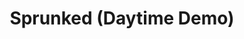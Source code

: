 ---
slug: sprunked-daytime-demo-1009
title: Sprunked (Daytime Demo)
description: "Sprunked (Daytime Demo) is an exciting online game. Play for free directly in your browser!"
icon: /images/popular_mods/Sprunked (Daytime Demo).png
url: https://wowtbc.net/sprunkin/sprunked-day-time/index.html
previewImage: /images/popular_mods/Sprunked (Daytime Demo).png
type: popular mods

# SEO配置
seo:
  title: "Sprunked (Daytime Demo) - Play Free Online Game | Fun Browser Games"
  description: "Sprunked (Daytime Demo) - Play this fun online game for free in your browser. No download required!"
  ogImage: "/images/popular_mods/Sprunked (Daytime Demo).png"
  keywords: "sprunked-daytime-demo-1009, online game, browser game, free game, popular mods game, play online"

videoUrls:
  - https://www.youtube.com/embed/example1
  - https://www.youtube.com/embed/example2

whyPlay:
  title: "Why Play Sprunked (Daytime Demo)?"
  items:
    - "Immersive Gameplay: Sprunked (Daytime Demo) offers an engaging and immersive gaming experience that will keep you entertained for hours"
    - "Challenging Levels: Test your skills with increasingly difficult challenges and obstacles"
    - "Beautiful Graphics: Enjoy stunning visuals and smooth animations that bring the game world to life"
    - "Regular Updates: New content and features are added regularly to keep the game fresh and exciting"
    - "Free to Play: Experience all the fun without spending a penny"
    - "Community Features: Connect with other players, share strategies, and compete for high scores"
    - "Cross-Platform: Play on any device with a web browser, no downloads required"

features:
  title: "Key Features of Sprunked (Daytime Demo)"
  image: "/images/popular_mods/Sprunked (Daytime Demo).png"
  items:
    - "Intuitive Controls: Easy to learn controls make Sprunked (Daytime Demo) accessible for players of all skill levels"
    - "Multiple Game Modes: Enjoy various gameplay options that provide different challenges and experiences"
    - "Character Customization: Personalize your gaming experience with unique characters and items"
    - "Achievement System: Complete special tasks to earn rewards and recognition"
    - "Leaderboards: Compete with players worldwide and see who can achieve the highest scores"

characteristics:
  title: "Game Characteristics"
  image: "/images/popular_mods/Sprunked (Daytime Demo).png"
  items:
    - "Genre: Popular mods game with elements of strategy and skill"
    - "Difficulty: Suitable for both casual gamers and those seeking a challenge"
    - "Play Time: Quick sessions or extended gameplay, depending on your preference"
    - "Art Style: Vibrant and engaging visuals that enhance the gaming experience"
    - "Sound Design: Immersive audio that complements the gameplay perfectly"

info: "Sprunked (Daytime Demo) is an exciting online game that offers players a unique and engaging gaming experience. With its intuitive controls, stunning visuals, and challenging gameplay, Sprunked (Daytime Demo) provides hours of entertainment for players of all ages and skill levels. Whether you're looking for a quick gaming session during a break or an extended play session, Sprunked (Daytime Demo) delivers an immersive experience that will keep you coming back for more. The game features multiple levels of increasing difficulty, ensuring that players are constantly challenged as they progress. With regular updates adding new content and features, Sprunked (Daytime Demo) remains fresh and exciting, providing endless entertainment options for its growing community of players."

howToPlayIntro: "Welcome to Sprunked (Daytime Demo)! This guide will walk you through the basics and help you master the game. Whether you're a beginner or looking to improve your skills, these tips and instructions will enhance your gaming experience."

howToPlaySteps:
  - title: "Getting Started"
    description: "Begin your Sprunked (Daytime Demo) adventure by familiarizing yourself with the controls. Use your keyboard or mouse to navigate through the game interface. The tutorial will guide you through the basic mechanics and help you understand the objectives."
  - title: "Understanding the Objectives"
    description: "In Sprunked (Daytime Demo), your main goal is to progress through levels by completing specific objectives. Each level presents unique challenges that require different strategies and approaches."
  - title: "Mastering the Controls"
    description: "Practice using the controls to improve your precision and reaction time. Sprunked (Daytime Demo) requires quick reflexes and strategic thinking to overcome obstacles and defeat opponents."
  - title: "Utilizing Power-ups"
    description: "Collect power-ups throughout the game to enhance your abilities and overcome difficult challenges. Each power-up offers unique advantages that can be crucial for success."
  - title: "Developing Strategies"
    description: "As you progress in Sprunked (Daytime Demo), develop effective strategies for different scenarios. Analyze patterns, anticipate challenges, and adapt your approach to maximize your performance."

faq:
  title: "Frequently Asked Questions about Sprunked (Daytime Demo)"
  items:
    - question: "Is Sprunked (Daytime Demo) free to play?"
      answer: "Yes, Sprunked (Daytime Demo) is completely free to play directly in your web browser. No downloads or purchases are required to enjoy the full game experience."
    - question: "Can I play Sprunked (Daytime Demo) on mobile devices?"
      answer: "Yes, Sprunked (Daytime Demo) is optimized for both desktop and mobile play. You can enjoy the game on any device with a web browser and internet connection."
    - question: "Are there any in-game purchases?"
      answer: "While Sprunked (Daytime Demo) is free to play, there may be optional in-game purchases available for cosmetic items or additional features that don't affect core gameplay."
    - question: "How often is Sprunked (Daytime Demo) updated?"
      answer: "The developers regularly update Sprunked (Daytime Demo) with new content, features, and improvements based on player feedback and game performance."
    - question: "Can I play Sprunked (Daytime Demo) offline?"
      answer: "Currently, Sprunked (Daytime Demo) requires an internet connection to play as it's a browser-based online game."
    - question: "Is Sprunked (Daytime Demo) suitable for children?"
      answer: "Yes, Sprunked (Daytime Demo) is designed to be family-friendly and suitable for players of all ages."
    - question: "How do I report bugs or issues?"
      answer: "If you encounter any problems while playing Sprunked (Daytime Demo), you can report them through the game's support page or contact the developers directly through their website."
    - question: "Still Have Questions?"
      answer: "If you have additional questions about Sprunked (Daytime Demo) that aren't covered in this FAQ, please visit our support center or contact our customer service team for assistance."
---